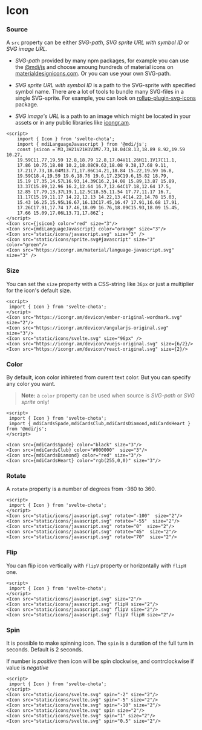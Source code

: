 # Icon

### Source

A `src` property can be either *SVG-path*, *SVG sprite URL with symbol ID* or *SVG image URL*.

* *SVG-path* provided by many npm packages, for example you can use the [@mdi/js](https://www.npmjs.com/package/@mdi/js)  and choose amoung hundreds of material icons on  [materialdesignicons.com](https://materialdesignicons.com/). Or you can use your own SVG-path.

* *SVG sprite URL with symbol ID* is a path to the SVG-sprite with specified symbol name. There are a lot of tools to bundle many SVG-files in a single SVG-sprite. For example, you can look on [rollup-plugin-svg-icons](https://www.npmjs.com/package/rollup-plugin-svg-icons) package.

* *SVG image's URL* is a path to an image which might be located in your assets or in any public libraries 
    like [icongr.am](https://icongr.am/).


```example 
<script>
    import { Icon } from 'svelte-chota';
    import { mdiLanguageJavascript } from '@mdi/js';
    const jsicon =`M3,3H21V21H3V3M7.73,18.04C8.13,18.89 8.92,19.59 10.27,
    19.59C11.77,19.59 12.8,18.79 12.8,17.04V11.26H11.1V17C11.1,
    17.86 10.75,18.08 10.2,18.08C9.62,18.08 9.38,17.68 9.11,
    17.21L7.73,18.04M13.71,17.86C14.21,18.84 15.22,19.59 16.8,
    19.59C18.4,19.59 19.6,18.76 19.6,17.23C19.6,15.82 18.79,
    15.19 17.35,14.57L16.93,14.39C16.2,14.08 15.89,13.87 15.89,
    13.37C15.89,12.96 16.2,12.64 16.7,12.64C17.18,12.64 17.5,
    12.85 17.79,13.37L19.1,12.5C18.55,11.54 17.77,11.17 16.7,
    11.17C15.19,11.17 14.22,12.13 14.22,13.4C14.22,14.78 15.03,
    15.43 16.25,15.95L16.67,16.13C17.45,16.47 17.91,16.68 17.91,
    17.26C17.91,17.74 17.46,18.09 16.76,18.09C15.93,18.09 15.45,
    17.66 15.09,17.06L13.71,17.86Z`;
</script>
<Icon src={jsicon} color="red" size="3"/>
<Icon src={mdiLanguageJavascript} color="orange" size="3"/>
<Icon src="static/icons/javascript.svg" size="3" />
<Icon src="static/icons/sprite.svg#javascript" size="3" color="green"/>
<Icon src="https://icongr.am/material/language-javascript.svg" size="3" />
```

### Size

You can set the `size` property with a CSS-string like `36px` or just a multiplier for the icon's default size.

```example script:hide
<script>
 import { Icon } from 'svelte-chota';
</script>
<Icon src="https://icongr.am/devicon/ember-original-wordmark.svg" size="2"/>
<Icon src="https://icongr.am/devicon/angularjs-original.svg" size="3"/>
<Icon src="static/icons/svelte.svg" size="96px" />
<Icon src="https://icongr.am/devicon/vuejs-original.svg" size={6/2}/>
<Icon src="https://icongr.am/devicon/react-original.svg" size={2}/>
```


### Color

By default, icon color inhireted from curent text color. But you can specify any color you want.

> **Note:** a `color` property can be used when source is *SVG-path* or *SVG sprite* only!

```example
<script>
 import { Icon } from 'svelte-chota';
 import { mdiCardsSpade,mdiCardsClub,mdiCardsDiamond,mdiCardsHeart } from '@mdi/js';
</script>

<Icon src={mdiCardsSpade} color="black" size="3"/>
<Icon src={mdiCardsClub} color="#000000"  size="3"/>
<Icon src={mdiCardsDiamond} color="red" size="3"/>
<Icon src={mdiCardsHeart} color="rgb(255,0,0)" size="3"/>
```

### Rotate

A `rotate` property is a number of degrees from -360 to 360.

```example script:hide
<script>
 import { Icon } from 'svelte-chota';
</script>
<Icon src="static/icons/javascript.svg" rotate="-100"  size="2"/>
<Icon src="static/icons/javascript.svg" rotate="-55"  size="2"/>
<Icon src="static/icons/javascript.svg" rotate="0"  size="2"/>
<Icon src="static/icons/javascript.svg" rotate="45"  size="2"/>
<Icon src="static/icons/javascript.svg" rotate="70"  size="2"/>
```


### Flip

You can flip icon vertically with `flipV` property or horizontally with `flipH` one.

```example script:hide
<script>
 import { Icon } from 'svelte-chota';
</script>
<Icon src="static/icons/javascript.svg" size="2"/>
<Icon src="static/icons/javascript.svg" flipH size="2"/>
<Icon src="static/icons/javascript.svg" flipV size="2"/>
<Icon src="static/icons/javascript.svg" flipV flipH size="2"/>
```

### Spin

It is possible to make spinning icon. The `spin` is a duration of the full turn in seconds. Default is 2 seconds. 

If number is *positive* then icon will be spin clockwise, and contrclockwise if value is *negative*

```example script:hide
<script>
 import { Icon } from 'svelte-chota';
</script>
<Icon src="static/icons/svelte.svg" spin="-2" size="2"/>
<Icon src="static/icons/svelte.svg" spin="-5" size="2"/>
<Icon src="static/icons/svelte.svg" spin="-10" size="2"/>
<Icon src="static/icons/svelte.svg" spin size="2"/>
<Icon src="static/icons/svelte.svg" spin="1" size="2"/>
<Icon src="static/icons/svelte.svg" spin="0.5" size="2"/>
```